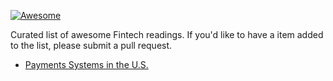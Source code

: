 [![Awesome](https://awesome.re/badge.svg)](https://awesome.re)

Curated list of awesome Fintech readings. If you'd like to have a item added to the list, please submit a pull request.

- [Payments Systems in the U.S.](https://www.amazon.com/Payments-Systems-U-S-Third-Professional/dp/0982789742)
